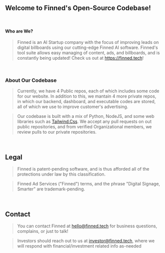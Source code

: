 ## Welcome to Finned's Open-Source Codebase!

<br>

#### Who are We?
> Finned is an AI Startup company with the focus of improving leads on digital billboards using our cutting-edge Finned AI software. Finned's tool suite allows easy managing of content, ads, and billboards, and is constantly being updated! Check us out at https://finned.tech!

<br>

### About Our Codebase
> Currently, we have 4 Public repos, each of which includes some code for our website. In addition to this, we mantain 4 more private repos, in which our backend, dashboard, and executable codes are stored, all of which we use to improve customer's advertising.

> Our codebase is built with a mix of Python, NodeJS, and some web libraries such as <a href="https://tailwindcss.com">Tailwind.Css</a>. We accept any pull requests on out public repositories, and from verified Organizational members, we review pulls to our private repositories.

<br>

## Legal
> Finned is patent-pending software, and is thus afforded all of the protections under law by this classification.

> Finned Ad Services ("Finned") terms, and the phrase "Digital Signage, Smarter" are trademark-pending.

<br>

## Contact
> You can contact Finned at <a href="mailto:hello@finned.tech">hello@finned.tech</a> for business questions, complains, or just to talk!

> Investors should reach out to us at <a href="mailto:investor@finned.tech">investor@finned.tech</a>, where we will respond with financial/investment related info as-needed

